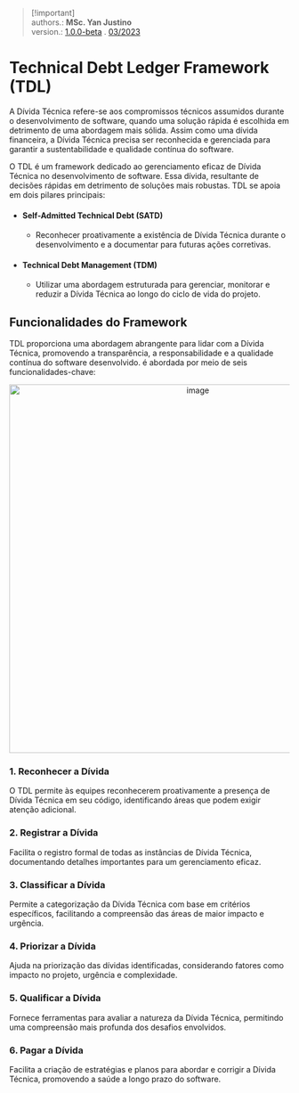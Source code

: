 > [!important]\
> authors.: **MSc. Yan Justino**  
> version.: [1.0.0-beta]() . [03/2023]()  

# Technical Debt Ledger Framework (TDL)
A Dívida Técnica refere-se aos compromissos técnicos assumidos durante o desenvolvimento de software, quando uma solução rápida é escolhida em detrimento de uma abordagem mais sólida. Assim como uma dívida financeira, a Dívida Técnica precisa ser reconhecida e gerenciada para garantir a sustentabilidade e qualidade contínua do software.

O TDL é um framework dedicado ao gerenciamento eficaz de Dívida Técnica no desenvolvimento de software. Essa dívida, resultante de decisões rápidas em detrimento de soluções mais robustas. TDL se apoia em dois pilares principais:   

- #### Self-Admitted Technical Debt (SATD)
  - Reconhecer proativamente a existência de Dívida Técnica durante o desenvolvimento e a documentar para futuras ações corretivas.

- #### Technical Debt Management (TDM)
  - Utilizar uma abordagem estruturada para gerenciar, monitorar e reduzir a Dívida Técnica ao longo do ciclo de vida do projeto.

## Funcionalidades do Framework
TDL proporciona uma abordagem abrangente para lidar com a Dívida Técnica, promovendo a transparência, a responsabilidade e a qualidade contínua do software desenvolvido. é abordada por meio de seis funcionalidades-chave:

<p align="center">
<img width="662" alt="image" src="https://github.com/yanjustino/td-ledger/assets/357114/7cd8e6f8-45da-44ef-96c0-100caf49cc77">
</p>



### 1. Reconhecer a Dívida

O TDL permite às equipes reconhecerem proativamente a presença de Dívida Técnica em seu código, identificando áreas que podem exigir atenção adicional.

### 2. Registrar a Dívida

Facilita o registro formal de todas as instâncias de Dívida Técnica, documentando detalhes importantes para um gerenciamento eficaz.

### 3. Classificar a Dívida

Permite a categorização da Dívida Técnica com base em critérios específicos, facilitando a compreensão das áreas de maior impacto e urgência.

### 4. Priorizar a Dívida

Ajuda na priorização das dívidas identificadas, considerando fatores como impacto no projeto, urgência e complexidade.

### 5. Qualificar a Dívida

Fornece ferramentas para avaliar a natureza da Dívida Técnica, permitindo uma compreensão mais profunda dos desafios envolvidos.

### 6. Pagar a Dívida

Facilita a criação de estratégias e planos para abordar e corrigir a Dívida Técnica, promovendo a saúde a longo prazo do software.


